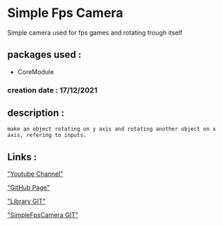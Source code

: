 # Simple Fps Camera
Simple camera used for fps games and rotating trough itself

## packages used :

- CoreModule

### creation date : 17/12/2021

## description :
```
make an object rotating on y axis and rotating another object on x axis, refering to inputs.
```

## Links :
["Youtube Channel"](https://www.youtube.com/channel/UC-_DDdI316_BYs7HlO260OA)

["GitHub Page"](https://github.com/Light974-M)

["Library GIT"](https://github.com/Light974-M/UnityPersonalDataBank)

["SimpleFpsCamera GIT"](https://github.com/Light974-M/UnityPersonalDataBank/tree/main/CamerasAndCharacterControllers/Cameras/SimpleFpsCamera)